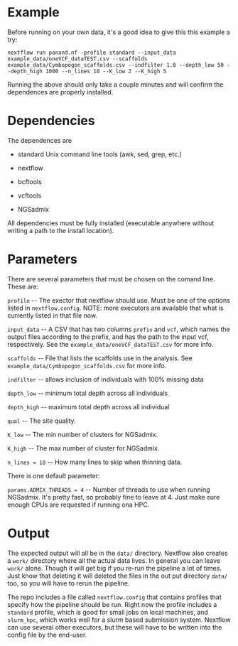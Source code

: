 

# Example 

Before running on your own data, it's a good idea to give this this example a try:

```
nextflow run panand.nf -profile standard --input_data example_data/oneVCF_dataTEST.csv --scaffolds example_data/Cymbopogon_scaffolds.csv --indfilter 1.0 --depth_low 50 --depth_high 1000 --n_lines 10 --K_low 2 --K_high 5
```

Running the above should only take a couple minutes and will confirm the dependences are properly installed.

# Dependencies

The dependences are

- standard Unix command line tools (awk, sed, grep, etc.)

- nextflow 

- bcftools

- vcftools

- NGSadmix
 
All dependencies must be fully installed (executable anywhere without writing a path to the install location). 

# Parameters

There are several parameters that must be chosen on the comand line. These are: 

`profile` -- The exector that nextflow should use. Must be one of the options listed in `nextflow.config`. NOTE: more executors are available that what is currently listed in that file now.

`input_data` -- A CSV that has two columns `prefix` and `vcf`, which names the output files according to the prefix, and has the path to the input vcf, respectively. See the `example_data/oneVCF_dataTEST.csv` for more info. 

`scaffolds` -- File that lists the scaffolds use in the analysis. See `example_data/Cymbopogon_scaffolds.csv` for more info.

`indfilter` -- allows inclusion of individuals with 100% missing data 

`depth_low` -- minimum total depth across all individuals

`depth_high` -- maximum total depth across all individual 

`qual` -- The site quality. 

`K_low` -- The min number of clusters for NGSadmix.

`K_high` -- The max number of cluster for NGSadmix.

`n_lines = 10` -- How many lines to skip when thinning data. 

There is one default parameter:

`params.ADMIX_THREADS = 4` -- Number of threads to use when running NGSadmix. It's pretty fast, so probably fine to leave at 4. Just make sure enough CPUs are requested if running ona HPC. 

# Output

The expected output will all be in the `data/` directory. Nextflow also creates a `work/` directory where all the actual data lives. In general you can leave `work/` alone. Though it will get big if you re-run the pipeline a lot of times. Just know that deleting it will deleted the files in the out put directory `data/` too, so you will have to rerun the pipeline.

The repo includes a file called `nextflow.config` that contains profiles that specify how the pipeline should be run. Right now the profile includes a `standard` profile, which is good for small jobs on local machines, and `slurm_hpc`, which works well for a slurm based submission system. Nextflow can use several other executors, but these will have to be written into the config file by the end-user.

